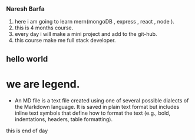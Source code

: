 ### Naresh Barfa
1. here i am going to learn mern(mongoDB , express , react , node ).
2. this is 4 months course.
3. every day i will make a mini project and add  to the git-hub.
4. this course make me full stack developer.

## hello world

# we are legend. 

- An MD file is a text file created using one of several possible dialects of the Markdown language. It is saved in plain text format but includes inline text symbols that define how to format the text (e.g., bold, indentations, headers, table formatting).
  

 this is end of day
 
